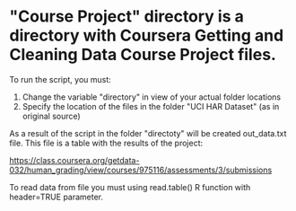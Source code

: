 # "Course Project" directory is a directory with Coursera Getting and Cleaning Data Course Project files.

To run the script, you must:

1. Change the variable "directory" in view of your actual folder locations
2. Specify the location of the files in the folder "UCI HAR Dataset" (as in original source)

As a result of the script in the folder "directoty" will be created out_data.txt file. This file is a table with the results of the project:

https://class.coursera.org/getdata-032/human_grading/view/courses/975116/assessments/3/submissions

To read data from file you must using read.table() R function with header=TRUE parameter.


